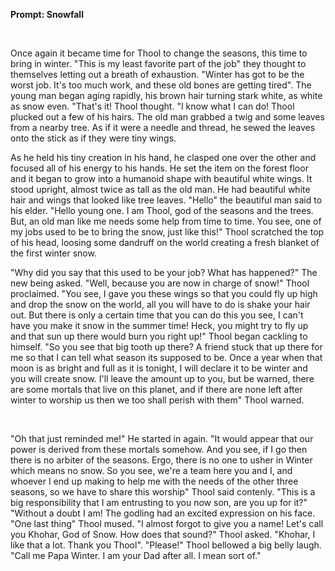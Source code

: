 **Prompt: Snowfall**

&#x200B;

Once again it became time for Thool to change the seasons, this time to bring in winter. "This is my least favorite part of the job" they thought to themselves letting out a breath of exhaustion. "Winter has got to be the worst job. It's too much work, and these old bones are getting tired". The young man began aging rapidly, his brown hair turning stark white, as white as snow even. "That's it! Thool thought. "I know what I can do! Thool plucked out a few of his hairs. The old man grabbed a twig and some leaves from a nearby tree. As if it were a needle and thread, he sewed the leaves onto the stick as if they were tiny wings.   

As he held his tiny creation in his hand, he clasped one over the other and focused all of his energy to his hands. He set the item on the forest floor and it began to grow into a humanoid shape with beautiful white wings. It stood upright, almost twice as tall as the old man. He had beautiful white hair and wings that looked like tree leaves. "Hello" the beautiful man said to his elder. "Hello young one. I am Thool, god of the seasons and the trees. But, an old man like me needs some help from time to time. You see, one of my jobs used to be to bring the snow, just like this!" Thool scratched the top of his head, loosing some dandruff on the world creating a fresh blanket of the first winter snow. 

"Why did you say that this used to be your job? What has happened?" The new being asked. "Well, because you are now in charge of snow!" Thool proclaimed. "You see, I gave you these wings so that you could fly up high and drop the snow on the world, all you will have to do is shake your hair out. But there is only a certain time that you can do this you see, I can't have you make it snow in the summer time! Heck, you might try to fly up and that sun up there would burn you right up!" Thool began cackling to himself. "So you see that big tooth up there? A friend stuck that up there for me so that I can tell what season its supposed to be. Once a year when that moon is as bright and full as it is tonight, I will declare it to be winter and you will create snow. I'll leave the amount up to you, but be warned, there are some mortals that live on this planet, and if there are none left after winter to worship us then we too shall perish with them" Thool warned. 

&#x200B;

"Oh that just reminded me!" He started in again. "It would appear that our power is derived from these mortals somehow. And you see, if I go then there is no arbiter of the seasons. Ergo, there is no one to usher in Winter which means no snow. So you see, we're a team here you and I, and whoever I end up making to help me with the needs of the other three seasons, so we have to share this worship" Thool said contenly. "This is a big responsibility that I am entrusting to you now son, are you up for it?" "Without a doubt I am! The godling had an excited expression on his face. "One last thing" Thool mused. "I almost forgot to give you a name! Let's call you Khohar, God of Snow. How does that sound?" Thool asked. "Khohar, I like that a lot. Thank you Thool". "Please!" Thool bellowed a big belly laugh. "Call me Papa Winter. I am your Dad after all. I mean sort of."